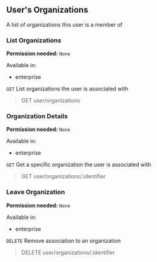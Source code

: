 ## User's Organizations

A list of organizations this user is a member of

### List Organizations

**Permission needed:** `None`

Available in:

* enterprise

`GET` List organizations the user is associated with

> GET user/organizations


### Organization Details

**Permission needed:** `None`

Available in:

* enterprise

`GET` Get a specific organization the user is associated with

> GET user/organizations/:identifier


### Leave Organization

**Permission needed:** `None`

Available in:

* enterprise

`DELETE` Remove association to an organization

> DELETE user/organizations/:identifier

